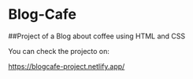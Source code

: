 # Blog-Cafe

##Project of a Blog about coffee using HTML and CSS 

You can check the projecto on:

https://blogcafe-project.netlify.app/
